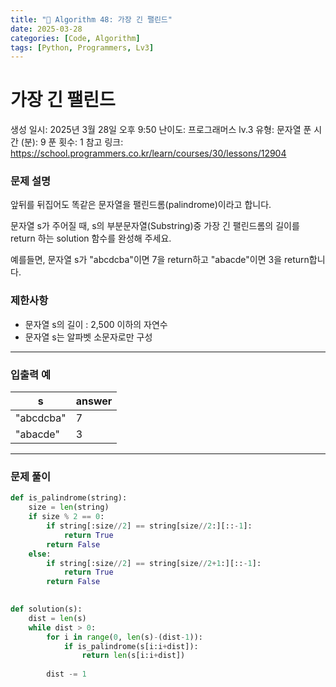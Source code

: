 ```yaml
---
title: "🧠 Algorithm 48: 가장 긴 팰린드"
date: 2025-03-28
categories: [Code, Algorithm]
tags: [Python, Programmers, Lv3]
---
```


# 가장 긴 팰린드

생성 일시: 2025년 3월 28일 오후 9:50
난이도: 프로그래머스 lv.3
유형: 문자열
푼 시간 (분): 9
푼 횟수: 1
참고 링크: https://school.programmers.co.kr/learn/courses/30/lessons/12904

### **문제 설명**

앞뒤를 뒤집어도 똑같은 문자열을 팰린드롬(palindrome)이라고 합니다.

문자열 s가 주어질 때, s의 부분문자열(Substring)중 가장 긴 팰린드롬의 길이를 return 하는 solution 함수를 완성해 주세요.

예를들면, 문자열 s가 "abcdcba"이면 7을 return하고 "abacde"이면 3을 return합니다.

### 제한사항

- 문자열 s의 길이 : 2,500 이하의 자연수
- 문자열 s는 알파벳 소문자로만 구성

---

### 입출력 예

| s | answer |
| --- | --- |
| "abcdcba" | 7 |
| "abacde" | 3 |

---

### 문제 풀이

```python
def is_palindrome(string):
    size = len(string)
    if size % 2 == 0:
        if string[:size//2] == string[size//2:][::-1]:
            return True
        return False
    else:
        if string[:size//2] == string[size//2+1:][::-1]:
            return True
        return False
            

def solution(s):
    dist = len(s)
    while dist > 0:
        for i in range(0, len(s)-(dist-1)):
            if is_palindrome(s[i:i+dist]):
                return len(s[i:i+dist])
                
        dist -= 1
```